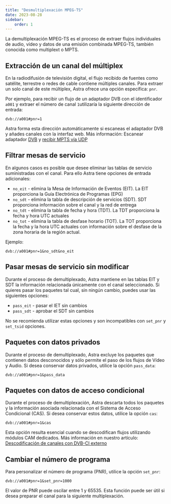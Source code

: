 ```yaml
---
title: "Desmultiplexación MPEG-TS"
date: 2023-08-28
sidebar:
    order: 1
---
```


La demultiplexación MPEG-TS es el proceso de extraer flujos individuales de audio, vídeo y datos de una emisión combinada MPEG-TS, también conocida como multiplext o MPTS.

## Extracción de un canal del múltiplex[](/es/astra/processing/demux#extracting-single-channel-from-multiplex)

En la radiodifusión de televisión digital, el flujo recibido de fuentes como satélite, terrestre o redes de cable contiene múltiples canales. Para extraer un solo canal de este múltiplex, Astra ofrece una opción específica: `pnr`.

Por ejemplo, para recibir un flujo de un adaptador DVB con el identificador `a001` y extraer el número de canal `1`utilizaría la siguiente dirección de entrada:

```
dvb://a001#pnr=1
```

Astra forma esta dirección automáticamente si escaneas el adaptador DVB y añades canales con la interfaz web. Más información: Escanear adaptador [DVB](/es/astra/receiving/scan) y [recibir MPTS vía UDP](/es/astra/receiving/mpts-via-udp)

## Filtrar mesas de servicio[](/es/astra/processing/demux#filter-service-tables)

En algunos casos es posible que desee eliminar las tablas de servicio suministradas con el canal. Para ello Astra tiene opciones de entrada adicionales:

- `no_eit` - elimina la Mesa de Información de Eventos (EIT). La EIT proporciona la Guía Electrónica de Programas (EPG)
- `no_sdt` - elimina la tabla de descripción de servicios (SDT). SDT proporciona información sobre el canal y la red de entrega
- `no_tdt` - elimina la tabla de fecha y hora (TDT). La TDT proporciona la fecha y hora UTC actuales
- `no_tot` - elimina la tabla de desfase horario (TOT). La TOT proporciona la fecha y la hora UTC actuales con información sobre el desfase de la zona horaria de la región actual.

Ejemplo:

```
dvb://a001#pnr=1&no_sdt&no_eit
```

## Pasar mesas de servicio sin modificar[](/es/astra/processing/demux#pass-service-tables-without-modification)

Durante el proceso de demultiplexado, Astra mantiene en las tablas EIT y SDT la información relacionada únicamente con el canal seleccionado. Si quieres pasar los paquetes tal cual, sin ningún cambio, puedes usar las siguientes opciones:

- `pass_eit` - pasar el IET sin cambios
- `pass_sdt` - aprobar el SDT sin cambios

No se recomienda utilizar estas opciones y son incompatibles con `set_pnr` y `set_tsid` opciones.

## Paquetes con datos privados[](/es/astra/processing/demux#packets-with-private-data)

Durante el proceso de demultiplexado, Astra excluye los paquetes que contienen datos desconocidos y sólo permite el paso de los flujos de Vídeo y Audio. Si desea conservar datos privados, utilice la opción `pass_data`:

```
dvb://a001#pnr=1&pass_data
```

## Paquetes con datos de acceso condicional[](/es/astra/processing/demux#packets-with-conditional-access-data)

Durante el proceso de demultiplexación, Astra descarta todos los paquetes y la información asociada relacionada con el Sistema de Acceso Condicional (CAS). Si desea conservar estos datos, utilice la opción `cas`:

```
dvb://a001#pnr=1&cas
```

Esta opción resulta esencial cuando se descodifican flujos utilizando módulos CAM dedicados. Más información en nuestro artículo: [Descodificación de canales con DVB-CI externo](/es/astra/receiving/external-ci)

## Cambiar el número de programa[](/es/astra/processing/demux#change-program-number)

Para personalizar el número de programa (PNR), utilice la opción `set_pnr`:

```
dvb://a001#pnr=1&set_pnr=1000
```

El valor de PNR puede oscilar entre 1 y 65535. Esta función puede ser útil si desea preparar el canal para la siguiente multiplexación.
